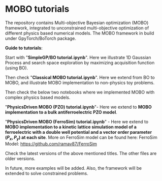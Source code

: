 # MOBO tutorials
The repository contains Multi-objective Bayesian optimization (MOBO) framework, integrated to unconstrained multi-objective optimization of different physics based numerical models.
The MOBO framework in build under GpyTorch/BoTorch package.

**Guide to tutorials**:

Start with "**SimpleGP/BO tutorial.ipynb**". Here we illustrate 1D Gaussian Process and search space exploration by maximizing acquisition function (using BO).

Then check "**Classical MOBO tutorial.ipynb**". Here we extend from BO to MOBO, and illustrate MOBO implementation to non-physics toy problems.

Then check the below two notebooks where we implemented MOBO with complex physics based models.

"**PhysicsDriven MOBO (PZO) tutorial.ipynb**"- Here we extend to **MOBO implementation to a bulk antiferroelectric PZO model**.

"**PhysicsDriven MOBO (FerroSim) tutorial.ipynb**" - Here we extend to **MOBO implementation to a kinetic lattice simulation model of a ferroelectric with a double well potential and a vector order parameter $(P_x,P_y)$ at each site**. More on FerroSim model can be found here: FerroSim Model: https://github.com/ramav87/FerroSim

Check the latest versions of the above mentioned titles. The other files are older versions.

In future, more examples will be added.
Also, the framework will be extended to solve constrained problems.




